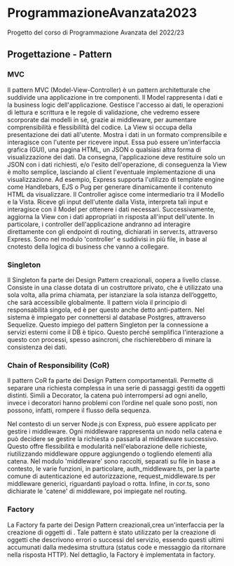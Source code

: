 # ProgrammazioneAvanzata2023
Progetto del corso di Programmazione Avanzata del 2022/23



## Progettazione - Pattern

### MVC

Il pattern MVC (Model-View-Controller) è un pattern architetturale che suddivide una applicazione in tre componenti.
Il Model rappresenta i dati e la business logic dell'applicazione. Gestisce l'accesso ai dati, le operazioni di lettura e scrittura e le regole di validazione, che vedremo essere scorporate dai modelli in sé, grazie ai middleware, per aumentare comprensibilità e flessibililtà del codice.
La View si occupa della presentazione dei dati all'utente. Mostra i dati in un formato comprensibile e interagisce con l'utente per ricevere input. Essa può essere un'interfaccia  grafica (GUI), una pagina HTML, un JSON o qualsiasi altra forma di visualizzazione dei dati. Da consegna, l'applicazione deve restituire solo un JSON con i dati richiesti, e/o l'esito dell'operazione, di conseguenza la View è molto semplice, lasciando al client l'eventuale implementazione di una visualizzazione. Ad esempio, Express supporta l'utilizzo di template engine come Handlebars, EJS o Pug per generare dinamicamente il contenuto HTML da visualizzare.
Il Controller agisce come intermediario tra il Modello e la Vista. Riceve gli input dell'utente dalla Vista, interpreta tali input e interagisce con il Model per ottenere i dati necessari. Successivamente, aggiorna la View con i dati appropriati in risposta all'input dell'utente. In particolare, i controller dell'applicazione andranno ad interagire direttamente con gli endpoint di routing, dichiarati in server.ts, attraverso Express. Sono nel modulo 'controller' e suddivisi in più file, in base al cnotesto della logica di business che vanno a collegare.

### Singleton

Il Singleton fa parte dei Design Pattern creazionali, oopera a livello classe. Consiste in una classe dotata di un costruttore privato, che è utilizzato una sola volta, alla prima chiamata, per istanziare la sola istanza dell’oggetto, che sarà accessibile globalmente. Il pattern viola il principio di responsabilità singola, ed è per questo anche detto anti-pattern.
Nel sistema è impiegato per connettersi al database Postgres, attraverso Sequelize. Questo impiego del pattern Singleton per la connessione a servizi esterni come il DB è tipico. Questo perché semplifica l'interazione a questo con processi, spesso asincroni, che rischierebbero di minare la consistenza dei dati.

### Chain of Responsibility (CoR)

Il pattern CoR fa parte dei Design Pattern comportamentali. Permette di separare una richiesta complessa in una serie di passaggi gestiti da oggetti distinti. Simili a Decorator, la catena può interrompersi ad ogni anello, invece i decoratori hanno problemi con l’ordine nel quale sono posti, non possono, infatti, rompere il flusso della sequenza.

Nel contesto di un server Node.js con Express, può essere applicato per gestire i middleware. Ogni middleware rappresenta un nodo nella catena e può decidere se gestire la richiesta o passarla al middleware successivo. Questo offre flessibilità e modularità nell'elaborazione delle richieste, riutilizzando middleware oppure aggiungendo o togliendo elementi alla catena.
Nel modulo 'middleware' sono raccolti, separati su file in base a contesto, le varie funzioni, in particolare, auth_middleware.ts, per la parte comune di autenticazione ed autorizzazione, request_middleware.ts per middleware generici, riguardanti payload o rotta. Infine, in cor.ts, sono dichiarate le 'catene' di middleware, poi impiegate nel routing. 

### Factory

La Factory fa parte dei Design Pattern creazionali,crea un'interfaccia per la creazione di oggetti di .
Tale pattern è stato utilizzato per la creazione di oggetti che descrivono errori o successi del servizio, essendo questi ultimi accumunati dalla medesima struttura (status code e messaggio da ritornare nella risposta HTTP).
Nel dettaglio, la Factory è implementata in factory.